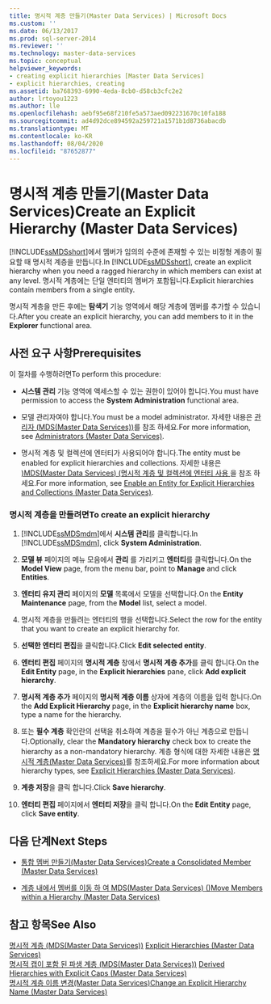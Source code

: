 ```yaml
---
title: 명시적 계층 만들기(Master Data Services) | Microsoft Docs
ms.custom: ''
ms.date: 06/13/2017
ms.prod: sql-server-2014
ms.reviewer: ''
ms.technology: master-data-services
ms.topic: conceptual
helpviewer_keywords:
- creating explicit hierarchies [Master Data Services]
- explicit hierarchies, creating
ms.assetid: ba768393-6990-4eda-8cb0-d58cb3cfc2e2
author: lrtoyou1223
ms.author: lle
ms.openlocfilehash: aebf95e68f210fe5a573aed092231670c10fa188
ms.sourcegitcommit: ad4d92dce894592a259721a1571b1d8736abacdb
ms.translationtype: MT
ms.contentlocale: ko-KR
ms.lasthandoff: 08/04/2020
ms.locfileid: "87652877"
---
```

# <a name="create-an-explicit-hierarchy-master-data-services"></a><span data-ttu-id="cbd9c-102">명시적 계층 만들기(Master Data Services)</span><span class="sxs-lookup"><span data-stu-id="cbd9c-102">Create an Explicit Hierarchy (Master Data Services)</span></span>
  <span data-ttu-id="cbd9c-103">[!INCLUDE[ssMDSshort](../includes/ssmdsshort-md.md)]에서 멤버가 임의의 수준에 존재할 수 있는 비정형 계층이 필요할 때 명시적 계층을 만듭니다.</span><span class="sxs-lookup"><span data-stu-id="cbd9c-103">In [!INCLUDE[ssMDSshort](../includes/ssmdsshort-md.md)], create an explicit hierarchy when you need a ragged hierarchy in which members can exist at any level.</span></span> <span data-ttu-id="cbd9c-104">명시적 계층에는 단일 엔터티의 멤버가 포함됩니다.</span><span class="sxs-lookup"><span data-stu-id="cbd9c-104">Explicit hierarchies contain members from a single entity.</span></span>  
  
 <span data-ttu-id="cbd9c-105">명시적 계층을 만든 후에는 **탐색기** 기능 영역에서 해당 계층에 멤버를 추가할 수 있습니다.</span><span class="sxs-lookup"><span data-stu-id="cbd9c-105">After you create an explicit hierarchy, you can add members to it in the **Explorer** functional area.</span></span>  
  
## <a name="prerequisites"></a><span data-ttu-id="cbd9c-106">사전 요구 사항</span><span class="sxs-lookup"><span data-stu-id="cbd9c-106">Prerequisites</span></span>  
 <span data-ttu-id="cbd9c-107">이 절차를 수행하려면</span><span class="sxs-lookup"><span data-stu-id="cbd9c-107">To perform this procedure:</span></span>  
  
-   <span data-ttu-id="cbd9c-108">**시스템 관리** 기능 영역에 액세스할 수 있는 권한이 있어야 합니다.</span><span class="sxs-lookup"><span data-stu-id="cbd9c-108">You must have permission to access the **System Administration** functional area.</span></span>  
  
-   <span data-ttu-id="cbd9c-109">모델 관리자여야 합니다.</span><span class="sxs-lookup"><span data-stu-id="cbd9c-109">You must be a model administrator.</span></span> <span data-ttu-id="cbd9c-110">자세한 내용은 [관리자 &#40;MDS(Master Data Services)&#41;](administrators-master-data-services.md)를 참조 하세요.</span><span class="sxs-lookup"><span data-stu-id="cbd9c-110">For more information, see [Administrators &#40;Master Data Services&#41;](administrators-master-data-services.md).</span></span>  
  
-   <span data-ttu-id="cbd9c-111">명시적 계층 및 컬렉션에 엔터티가 사용되어야 합니다.</span><span class="sxs-lookup"><span data-stu-id="cbd9c-111">The entity must be enabled for explicit hierarchies and collections.</span></span> <span data-ttu-id="cbd9c-112">자세한 내용은 [&#41;MDS(Master Data Services) &#40;명시적 계층 및 컬렉션에 엔터티 사용 ](../../2014/master-data-services/enable-an-entity-for-explicit-hierarchies-and-collections-master-data-services.md)을 참조 하세요.</span><span class="sxs-lookup"><span data-stu-id="cbd9c-112">For more information, see [Enable an Entity for Explicit Hierarchies and Collections &#40;Master Data Services&#41;](../../2014/master-data-services/enable-an-entity-for-explicit-hierarchies-and-collections-master-data-services.md).</span></span>  
  
### <a name="to-create-an-explicit-hierarchy"></a><span data-ttu-id="cbd9c-113">명시적 계층을 만들려면</span><span class="sxs-lookup"><span data-stu-id="cbd9c-113">To create an explicit hierarchy</span></span>  
  
1.  <span data-ttu-id="cbd9c-114">[!INCLUDE[ssMDSmdm](../includes/ssmdsmdm-md.md)]에서 **시스템 관리**를 클릭합니다.</span><span class="sxs-lookup"><span data-stu-id="cbd9c-114">In [!INCLUDE[ssMDSmdm](../includes/ssmdsmdm-md.md)], click **System Administration**.</span></span>  
  
2.  <span data-ttu-id="cbd9c-115">**모델 뷰** 페이지의 메뉴 모음에서 **관리** 를 가리키고 **엔터티**를 클릭합니다.</span><span class="sxs-lookup"><span data-stu-id="cbd9c-115">On the **Model View** page, from the menu bar, point to **Manage** and click **Entities**.</span></span>  
  
3.  <span data-ttu-id="cbd9c-116">**엔터티 유지 관리** 페이지의 **모델** 목록에서 모델을 선택합니다.</span><span class="sxs-lookup"><span data-stu-id="cbd9c-116">On the **Entity Maintenance** page, from the **Model** list, select a model.</span></span>  
  
4.  <span data-ttu-id="cbd9c-117">명시적 계층을 만들려는 엔터티의 행을 선택합니다.</span><span class="sxs-lookup"><span data-stu-id="cbd9c-117">Select the row for the entity that you want to create an explicit hierarchy for.</span></span>  
  
5.  <span data-ttu-id="cbd9c-118">**선택한 엔터티 편집**을 클릭합니다.</span><span class="sxs-lookup"><span data-stu-id="cbd9c-118">Click **Edit selected entity**.</span></span>  
  
6.  <span data-ttu-id="cbd9c-119">**엔터티 편집** 페이지의 **명시적 계층** 창에서 **명시적 계층 추가**를 클릭 합니다.</span><span class="sxs-lookup"><span data-stu-id="cbd9c-119">On the **Edit Entity** page, in the **Explicit hierarchies** pane, click **Add explicit hierarchy**.</span></span>  
  
7.  <span data-ttu-id="cbd9c-120">**명시적 계층 추가** 페이지의 **명시적 계층 이름** 상자에 계층의 이름을 입력 합니다.</span><span class="sxs-lookup"><span data-stu-id="cbd9c-120">On the **Add Explicit Hierarchy** page, in the **Explicit hierarchy name** box, type a name for the hierarchy.</span></span>  
  
8.  <span data-ttu-id="cbd9c-121">또는 **필수 계층** 확인란의 선택을 취소하여 계층을 필수가 아닌 계층으로 만듭니다.</span><span class="sxs-lookup"><span data-stu-id="cbd9c-121">Optionally, clear the **Mandatory hierarchy** check box to create the hierarchy as a non-mandatory hierarchy.</span></span> <span data-ttu-id="cbd9c-122">계층 형식에 대한 자세한 내용은 [명시적 계층&#40;Master Data Services&#41;](../../2014/master-data-services/explicit-hierarchies-master-data-services.md)를 참조하세요.</span><span class="sxs-lookup"><span data-stu-id="cbd9c-122">For more information about hierarchy types, see [Explicit Hierarchies &#40;Master Data Services&#41;](../../2014/master-data-services/explicit-hierarchies-master-data-services.md).</span></span>  
  
9. <span data-ttu-id="cbd9c-123">**계층 저장**을 클릭 합니다.</span><span class="sxs-lookup"><span data-stu-id="cbd9c-123">Click **Save hierarchy**.</span></span>  
  
10. <span data-ttu-id="cbd9c-124">**엔터티 편집** 페이지에서 **엔터티 저장**을 클릭 합니다.</span><span class="sxs-lookup"><span data-stu-id="cbd9c-124">On the **Edit Entity** page, click **Save entity**.</span></span>  
  
## <a name="next-steps"></a><span data-ttu-id="cbd9c-125">다음 단계</span><span class="sxs-lookup"><span data-stu-id="cbd9c-125">Next Steps</span></span>  
  
-   [<span data-ttu-id="cbd9c-126">통합 멤버 만들기&#40;Master Data Services&#41;</span><span class="sxs-lookup"><span data-stu-id="cbd9c-126">Create a Consolidated Member &#40;Master Data Services&#41;</span></span>](../../2014/master-data-services/create-a-consolidated-member-master-data-services.md)  
  
-   [<span data-ttu-id="cbd9c-127">계층 내에서 멤버를 이동 하 여 MDS(Master Data Services) &#40;&#41;</span><span class="sxs-lookup"><span data-stu-id="cbd9c-127">Move Members within a Hierarchy &#40;Master Data Services&#41;</span></span>](../../2014/master-data-services/move-members-within-a-hierarchy-master-data-services.md)  
  
## <a name="see-also"></a><span data-ttu-id="cbd9c-128">참고 항목</span><span class="sxs-lookup"><span data-stu-id="cbd9c-128">See Also</span></span>  
 <span data-ttu-id="cbd9c-129">[명시적 계층 &#40;MDS(Master Data Services)&#41;](../../2014/master-data-services/explicit-hierarchies-master-data-services.md) </span><span class="sxs-lookup"><span data-stu-id="cbd9c-129">[Explicit Hierarchies &#40;Master Data Services&#41;](../../2014/master-data-services/explicit-hierarchies-master-data-services.md) </span></span>  
 <span data-ttu-id="cbd9c-130">[명시적 캡이 포함 된 파생 계층 &#40;MDS(Master Data Services)&#41;](../../2014/master-data-services/derived-hierarchies-with-explicit-caps-master-data-services.md) </span><span class="sxs-lookup"><span data-stu-id="cbd9c-130">[Derived Hierarchies with Explicit Caps &#40;Master Data Services&#41;](../../2014/master-data-services/derived-hierarchies-with-explicit-caps-master-data-services.md) </span></span>  
 [<span data-ttu-id="cbd9c-131">명시적 계층 이름 변경&#40;Master Data Services&#41;</span><span class="sxs-lookup"><span data-stu-id="cbd9c-131">Change an Explicit Hierarchy Name &#40;Master Data Services&#41;</span></span>](../../2014/master-data-services/change-an-explicit-hierarchy-name-master-data-services.md)  
  
  
